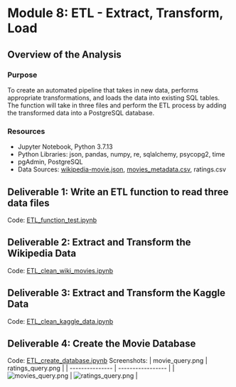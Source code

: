 #  Module 8: ETL - Extract, Transform, Load

## Overview of the Analysis

### Purpose
To create an automated pipeline that takes in new data, performs appropriate transformations, and loads the data into existing SQL tables. The function will take in three files and perform the ETL process by adding the transformed data into a PostgreSQL database. 

### Resources
* Jupyter Notebook, Python 3.7.13
* Python Libraries: json, pandas, numpy, re, sqlalchemy, psycopg2, time
* pgAdmin, PostgreSQL
* Data Sources: [wikipedia-movie.json](https://github.com/daniel-sh-au/UofT_DataBC_Module08_Movies-ETL/blob/main/Resources/wikipedia-movies.json), [movies_metadata.csv](https://github.com/daniel-sh-au/UofT_DataBC_Module08_Movies-ETL/blob/main/Resources/movies_metadata.csv), ratings.csv

## Deliverable 1: Write an ETL function to read three data files
Code: [ETL_function_test.ipynb](https://github.com/daniel-sh-au/UofT_DataBC_Module08_Movies-ETL/blob/main/ETL_function_test.ipynb)

## Deliverable 2: Extract and Transform the Wikipedia Data
Code: [ETL_clean_wiki_movies.ipynb](https://github.com/daniel-sh-au/UofT_DataBC_Module08_Movies-ETL/blob/main/ETL_clean_wiki_movies.ipynb)

## Deliverable 3: Extract and Transform the Kaggle Data
Code: [ETL_clean_kaggle_data.ipynb](https://github.com/daniel-sh-au/UofT_DataBC_Module08_Movies-ETL/blob/main/ETL_clean_kaggle_data.ipynb)

## Deliverable 4: Create the Movie Database
Code: [ETL_create_database.ipynb](https://github.com/daniel-sh-au/UofT_DataBC_Module08_Movies-ETL/blob/main/ETL_create_database.ipynb)
Screenshots: 
| movie_query.png | ratings_query.png |
| --------------- | ----------------- |
| ![movies_query.png](https://github.com/daniel-sh-au/UofT_DataBC_Module08_Movies-ETL/blob/main/Resources/movies_query.png) | ![ratings_query.png](https://github.com/daniel-sh-au/UofT_DataBC_Module08_Movies-ETL/blob/main/Resources/ratings_query.png) |